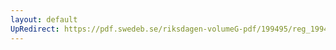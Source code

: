 ```yaml
---
layout: default
UpRedirect: https://pdf.swedeb.se/riksdagen-volumeG-pdf/199495/reg_199495_LU/reg_199495_LU_0003.pdf
---
```

